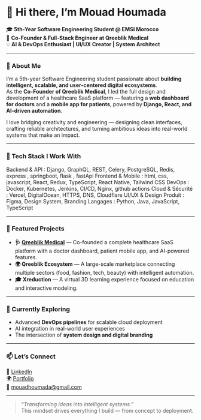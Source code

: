 # 👋 Hi there, I’m Mouad Houmada  

🎓 **5th-Year Software Engineering Student @ EMSI Morocco**  
💼 **Co-Founder & Full-Stack Engineer at Qreeblik Medical**  
💡 **AI & DevOps Enthusiast | UI/UX Creator | System Architect**

---

### 🚀 About Me  
I’m a 5th-year Software Engineering student passionate about **building intelligent, scalable, and user-centered digital ecosystems**.  
As the **Co-Founder of Qreeblik Medical**, I led the full design and development of a healthcare SaaS platform — featuring a **web dashboard for doctors** and a **mobile app for patients**, powered by **Django, React, and AI-driven automation**.  

I love bridging creativity and engineering — designing clean interfaces, crafting reliable architectures, and turning ambitious ideas into real-world systems that make an impact.

---

### 🧠 Tech Stack I Work With  
Backend & API : Django, GraphQL, REST, Celery, PostgreSQL, Redis, express , springboot, flask , fastApi
Frontend & Mobile :  html, css, javascript, React,  Redux, TypeScript, React Native, Tailwind CSS
DevOps : Docker, Kubernetes, Jenkins, CI/CD, Nginx, github actions
Cloud & Sécurité : Vercel, DigitalOcean, HTTPS, DNS, Cloudflare
UI/UX & Design Produit : Figma, Design System, Branding
Langages : Python, Java, JavaScript, TypeScript


---

### 🧩 Featured Projects  
- **🩺 [Qreeblik Medical](https://qreeblik.com)** — Co-founded a complete healthcare SaaS platform with a doctor dashboard, patient mobile app, and AI-powered features.  
- **🌍 Qreeblik Ecosystem** — A large-scale marketplace connecting multiple sectors (food, fashion, tech, beauty) with intelligent automation.  
- **🎓 Xreduction** — A virtual 3D learning experience focused on education and interactive modeling.  

---

### 🌱 Currently Exploring  
- Advanced **DevOps pipelines** for scalable cloud deployment  
- AI integration in real-world user experiences  
- The intersection of **system design and digital branding**

---

### 📫 Let’s Connect  
💼 [LinkedIn](https://www.linkedin.com/in/mouad-houmada/)  
🌍 [Portfolio](https://mouadhoumada-co-founder.qreeblik.com/)  
📧 mouadhoumada@gmail.com  

---

> _“Transforming ideas into intelligent systems.”_  
> This mindset drives everything I build — from concept to deployment.
